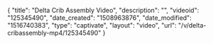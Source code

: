 {
    "title": "Delta Crib Assembly Video",
    "description": "",
    "videoid": "125345490",
    "date_created": "1508963876",
    "date_modified": "1516740383",
    "type": "captivate",
    "layout": "video",
    "url": "\/v\/delta-cribassembly-mp4\/125345490"
}